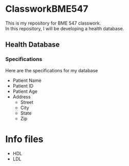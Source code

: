 # ClassworkBME547

This is my repository for BME 547 classwork.<br>
In this repository, I will be developing a health database.

## Health Database
### Specifications
Here are the specifications for my database
* Patient Name
* Patient ID
* Patient Age
* Address
	- Street
	- City
	- State
	- Zip

# Info files
* HDL
* LDL
